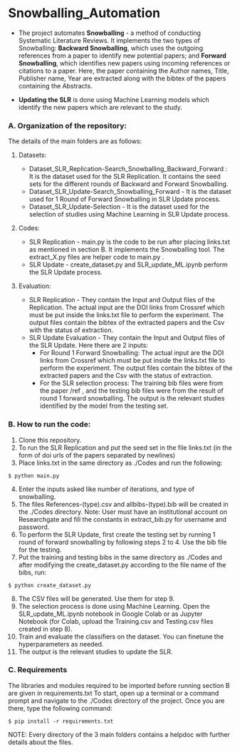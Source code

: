 # Snowballing_Automation

- The project automates **Snowballing** - a method of conducting Systematic Literature Reviews. It implements the two types of Snowballing: **Backward Snowballing**, which uses the outgoing references from a paper to identify new potential papers; and **Forward Snowballing**, which identifies new papers using incoming references or citations to a paper. Here, the paper containing the Author names, Title, Publisher name, Year are extracted along with the bibtex of the papers containing the Abstracts. 

- **Updating the SLR** is done using Machine Learning models which identify the new papers which are relevant to the study. 


### A. Organization of the repository:
The details of the main folders are as follows:
1. Datasets:
   - Dataset_SLR_Replication-Search_Snowballing_Backward_Forward : It is the dataset used for the SLR Replication. It contains the seed sets for the different rounds of Backward and Forward Snowballing.
   - Dataset_SLR_Update-Search_Snowballing_Forward - It is the dataset used for 1 Round of Forward Snowballing in SLR Update process. 
   - Dataset_SLR_Update-Selection -  It is the dataset used for the selection of studies using Machine Learning in SLR Update process.
   
2. Codes: 
   - SLR Replication - main.py is the code to be run after placing links.txt as mentioned in section B. It implements the Snowballing tool. The extract_X.py files are helper code to main.py . 
   - SLR Update - create_dataset.py and SLR_update_ML.ipynb perform the SLR Update process.

3. Evaluation:
   - SLR Replication - They contain the Input and Output files of the Replication. The actual input are the DOI links from Crossref which must be put inside the links.txt file to perform the experiment. The output files contain the bibtex of the extracted papers and the Csv with the status of extraction.
   - SLR Update Evaluation - They contain the Input and Output files of the SLR Update. Here there are 2 inputs:
        - For Round 1 Forward Snowballing: The actual input are the DOI links from Crossref which must be put inside the links.txt file to perform the experiment. The output files contain the bibtex of the extracted papers and the Csv with the status of extraction.
        - For the SLR selection process: The training bib files were from the paper /ref , and the testing bib files were from the result of round 1 forward snowballing. The output is the relevant studies identified by the model from the testing set.


### B. How to run the code:
1. Clone this repository.
2. To run the SLR Replication and put the seed set in the file links.txt (in the form of doi urls of the papers separated by newlines)
3. Place links.txt in the same directory as ./Codes and run the following:
  ```
  $ python main.py
  ```
4. Enter the inputs asked like number of iterations, and type of snowballing.
5. The files References-(type).csv and allbibs-(type).bib will be created in the ./Codes directory.
Note: User must have an institutional account on Researchgate and fill the constants in extract_bib.py for username and password.
6. To perform the SLR Update, first create the testing set by running 1 round of forward snowballing by following steps 2 to 4. Use the bib file for the testing. 
7. Put the training and testing bibs in the same directory as ./Codes and after modifying the create_dataset.py according to the file name of the bibs, run:
  ```
  $ python create_dataset.py
  ```
8. The CSV files will be generated. Use them for step 9.
9. The selection process is done using Machine Learning. Open the SLR_update_ML.ipynb notebook in Google Colab or as Jupyter Notebook (for Colab, upload the Training.csv and Testing.csv files created in step 8).
10. Train and evaluate the classifiers on the dataset. You can finetune the hyperparameters as needed.
11. The output is the relevant studies to update the SLR.


### C. Requirements
The libraries and modules required to be imported before running section B are given in requirements.txt
To start, open up a terminal or a command prompt and navigate to the ./Codes directory of the project. Once you are there, type the following command:
  ```
  $ pip install -r requirements.txt
  ``` 
  
 
NOTE: Every directory of the 3 main folders contains a helpdoc with further details about the files.
